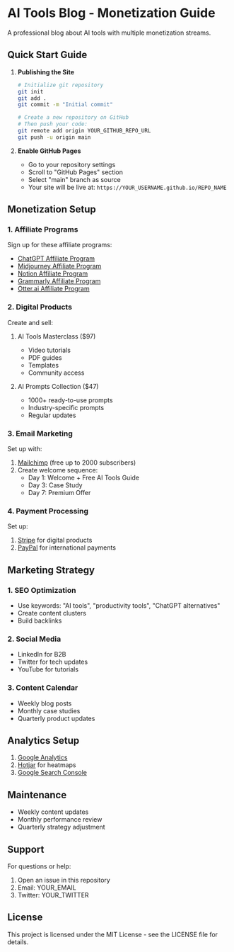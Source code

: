 # AI Tools Blog - Monetization Guide

A professional blog about AI tools with multiple monetization streams.

## Quick Start Guide

1. **Publishing the Site**
   ```bash
   # Initialize git repository
   git init
   git add .
   git commit -m "Initial commit"
   
   # Create a new repository on GitHub
   # Then push your code:
   git remote add origin YOUR_GITHUB_REPO_URL
   git push -u origin main
   ```

2. **Enable GitHub Pages**
   - Go to your repository settings
   - Scroll to "GitHub Pages" section
   - Select "main" branch as source
   - Your site will be live at: `https://YOUR_USERNAME.github.io/REPO_NAME`

## Monetization Setup

### 1. Affiliate Programs
Sign up for these affiliate programs:
- [ChatGPT Affiliate Program](https://openai.com/affiliates)
- [Midjourney Affiliate Program](https://www.midjourney.com/affiliates)
- [Notion Affiliate Program](https://www.notion.so/affiliates)
- [Grammarly Affiliate Program](https://www.grammarly.com/affiliates)
- [Otter.ai Affiliate Program](https://otter.ai/affiliates)

### 2. Digital Products
Create and sell:
1. AI Tools Masterclass ($97)
   - Video tutorials
   - PDF guides
   - Templates
   - Community access

2. AI Prompts Collection ($47)
   - 1000+ ready-to-use prompts
   - Industry-specific prompts
   - Regular updates

### 3. Email Marketing
Set up with:
1. [Mailchimp](https://mailchimp.com) (free up to 2000 subscribers)
2. Create welcome sequence:
   - Day 1: Welcome + Free AI Tools Guide
   - Day 3: Case Study
   - Day 7: Premium Offer

### 4. Payment Processing
Set up:
1. [Stripe](https://stripe.com) for digital products
2. [PayPal](https://paypal.com) for international payments

## Marketing Strategy

### 1. SEO Optimization
- Use keywords: "AI tools", "productivity tools", "ChatGPT alternatives"
- Create content clusters
- Build backlinks

### 2. Social Media
- LinkedIn for B2B
- Twitter for tech updates
- YouTube for tutorials

### 3. Content Calendar
- Weekly blog posts
- Monthly case studies
- Quarterly product updates

## Analytics Setup
1. [Google Analytics](https://analytics.google.com)
2. [Hotjar](https://hotjar.com) for heatmaps
3. [Google Search Console](https://search.google.com/search-console)

## Maintenance
- Weekly content updates
- Monthly performance review
- Quarterly strategy adjustment

## Support
For questions or help:
1. Open an issue in this repository
2. Email: YOUR_EMAIL
3. Twitter: YOUR_TWITTER

## License
This project is licensed under the MIT License - see the LICENSE file for details. 